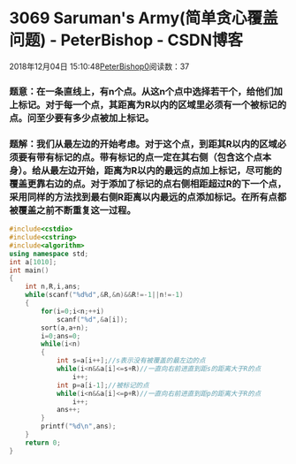 # 3069 Saruman's Army(简单贪心覆盖问题) - PeterBishop - CSDN博客





2018年12月04日 15:10:48[PeterBishop0](https://me.csdn.net/qq_40061421)阅读数：37








### 题意：在一条直线上，有n个点。从这n个点中选择若干个，给他们加上标记。对于每一个点，其距离为R以内的区域里必须有一个被标记的点。问至少要有多少点被加上标记。

### 题解：我们从最左边的开始考虑。对于这个点，到距其R以内的区域必须要有带有标记的点。带有标记的点一定在其右侧（包含这个点本身）。给从最左边开始，距离为R以内的最远的点加上标记，尽可能的覆盖更靠右边的点。对于添加了标记的点右侧相距超过R的下一个点，采用同样的方法找到最右侧R距离以内最远的点添加标记。在所有点都被覆盖之前不断重复这一过程。

```cpp
#include<cstdio>
#include<cstring>
#include<algorithm>
using namespace std;
int a[1010];
int main()
{
	int n,R,i,ans;
	while(scanf("%d%d",&R,&n)&&R!=-1||n!=-1)
	{
		for(i=0;i<n;++i)
			scanf("%d",&a[i]);
		sort(a,a+n);
		i=0;ans=0;
		while(i<n)
		{
			int s=a[i++];//s表示没有被覆盖的最左边的点 
			while(i<n&&a[i]<=s+R)//一直向右前进直到距s的距离大于R的点 
				i++;
			int p=a[i-1];//被标记的点 
			while(i<n&&a[i]<=p+R)//一直向右前进直到距p的距离大于R的点 
				i++;
			ans++;
		}
		printf("%d\n",ans);
	}
	return 0;
}
```





